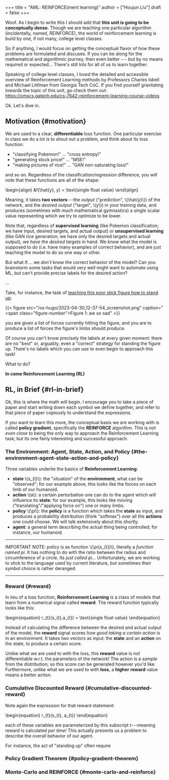 +++
title = "AML: REINFORCE(ment learning)"
author = ["Houjun Liu"]
draft = false
+++

Woof. As I begin to write this I should add that **this unit is going to be conceptually dense**. Though we are teaching one particular algorithm (incidentally, named, REINFORCE), the world of reinforcement learning is build by one, if not many, college level classes.

So if anything, I would focus on getting the conceptual flavor of how these problems are formulated and discuses. If you can be along for the mathematical and algorithmic journey, then even better --- but by no means required or expected... There's still lots for all of us to learn together.

Speaking of college level classes, I _loved_ the detailed and accessible overview of Reinforcement Learning methods by Professors Charles Isbell and Michael Littlman from Georgia Tech CoC. If you find yourself gravitating towards the topic of this unit, go check them out: <https://omscs.gatech.edu/cs-7642-reinforcement-learning-course-videos>

Ok. Let's dive in.


## Motivation {#motivation}

We are used to a clear, **differentiable** loss function. One particular exercise in class we do a lot is to shout out a problem, and think about its loss function:

-   "classifying Pokemon!" ... "cross entropy!"
-   "generating stock price!" ... "MSE!"
-   "making pictures of rice!" ... "GAN non-saturating loss!"

and so on. Regardless of the classification/regression difference, you will note that these functions are all of the shape:

\begin{align}
&f(\hat{y}, y) = \text{single float value}
\end{align}

Meaning, it takes **two vectors**---the _output_ ("prediction", \\(\hat{y}\\)) of the network, and the _desired output_ ("target", \\(y\\)) in your training data, and produces (sometimes with much mathematical gymnastics) a single scalar value representing which we try to optimize to be lower.

Note that, regardless of **supervised learning** (like Pokemon classification; we have input, desired targets, and actual output) or **unsupervised learning** (like GAN rice generation; we have only the desired targets and actual output), we _have the desired targets_ in hand. We _know_ what the model is supposed to do (i.e. have many examples of correct behavior), and are just teaching the model to do so one way or other.

But what if.... we _don't_ know the correct behavior of the model? Can you brainstorm some tasks that would very well might want to automate using ML, but can't provide precise labels for the desired action?

...

Take, for instance, the task of [teaching this poor stick figure how to stand up](https://gymnasium.farama.org/environments/mujoco/humanoid_standup/):

{{< figure src="/ox-hugo/2023-04-30_12-37-54_screenshot.png" caption="<span class=\"figure-number\">Figure 1: </span>aw so sad" >}}

you are given a list of forces currently hitting the figure, and you are to produce a list of forces the figure's limbs should produce.

Of course you can't know precisely the labels at every given moment: there are no "best" or, arguably, even a "correct" strategy for standing the figure up. There's no labels which you can use to even begin to approach this task!

What to do?

**In come Reinforcement Learning (RL)**


## RL, in Brief {#rl-in-brief}

Ok, this is where the math will begin. I encourage you to take a piece of paper and start writing down each symbol we define together, and refer to that piece of paper copiously to understand the expressions.

If you want to learn this more, the conceptual basis we are working with is called **policy gradient**, specifically the **REINFORCE** algorithm. This is _not even close_ to being the only way to approach the Reinforcement Learning task; but its one fairly interesting and successful approach.


### The Environment: Agent, State, Action, and Policy {#the-environment-agent-state-action-and-policy}

Three variables underlie the basics of **Reinforcement Learning**:

-   **state** \\(s\_{t}\\): the "situation" of the **environment**, what can be "observed"; for our example above, this looks like the forces on each limb of our humanoid.
-   **action** \\(a\\): a certain perturbation one can do to the agent which will influence its **state**; for our example, this looks like moving ("translating"/"applying force on") one or many limbs.
-   **policy** \\(\pi\\): the **policy** is a function which takes the **state** as input, and produces a probability distribution (think "softmax") over all the **actions** one could choose. We will talk extensively about this shortly.
-   **agent**: a general term describing the actual thing being controlled; for instance, our humanoid.

---

IMPORTANT NOTE: policy is as function \\(\pi(s\_{t})\\), literally a _function named pi_. It has nothing to do with the ratio between the radius and circumference of a circle. Its _just called pi..._ Unfortunately, we are working to stick to the language used by current literature, but sometimes their symbol choice is rather deranged.

---


### Reward {#reward}

In lieu of a loss function, **Reinforcement Learning** is a class of models that learn from a numerical signal called **reward**. The reward function typically looks like this:

\begin{equation}
r\_{t}(s\_{t},a\_{t}) = \text{single float value}
\end{equation}

Instead of calculating the difference between the desired and actual output of the model, the **reward** signal scores _how good taking a certain action is_ in an environment. It takes two vectors as input: the **state** and an **action** on the state, to produce a certain score.

Unlike what we are used to with the loss, this **reward** value is _not_ differentiable w.r.t. the parameters of the network! The action is a _sample_ from the distribution; so this score can be generated however you'd like. Furthermore, unlike what we are used to with **loss**, a **higher** **reward** value means a better action.


### Cumulative Discounted Reward {#cumulative-discounted-reward}

Note again the expression for that reward statement:

\begin{equation}
r\_{t}(s\_{t}, a\_{t})
\end{equation}

each of these variables are parameterized by this subscript $t$---meaning reward is calculated _per time!_ This actually presents us a problem to describe the overall behavior of our agent.

For instance, the act of "standing up" often require


### Policy Gradient Theorem {#policy-gradient-theorem}


### Monte-Carlo and REINFORCE {#monte-carlo-and-reinforce}
